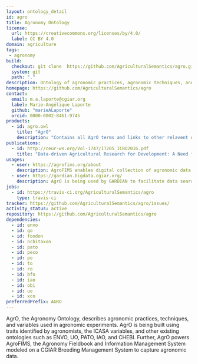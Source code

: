 ```yaml
---
layout: ontology_detail
id: agro
title: Agronomy Ontology
license:
  url: https://creativecommons.org/licenses/by/4.0/
  label: CC BY 4.0
domain: agriculture
tags:
 - agronomy
build:
  checkout: git clone  https://github.com/AgriculturalSemantics/agro.git
  system: git
  path: "."
description: Ontology of agronomic practices, agronomic techniques, and agronomic variables used in agronomic experiments
homepage: https://github.com/AgriculturalSemantics/agro
contact:
  email: m.a.laporte@cgiar.org
  label: Marie-Angélique Laporte
  github: "marieALaporte"
  orcid: 0000-0002-8461-9745
products:
  - id: agro.owl
    title: "AgrO"
    description: "Contains all AgrO terms and links to other relavent ontologies."
publications:
  - id: http://ceur-ws.org/Vol-1747/IT205_ICBO2016.pdf
    title: "Data-driven Agricultural Research for Development: A Need for Data Harmonization Via Semantics."
usages:
  - user: https://agrofims.org/about
    description: AgroFIMS enables digital collection of agronomic data that is semantically described a priori with agronomic terms from AgrO.
  - user: https://gardian.bigdata.cgiar.org/
    description: AgrO is being used by GARDIAN to facilitate data search within publications and datasets for use in quantitative analyses.
jobs:
  - id: https://travis-ci.org/AgriculturalSemantics/agro
    type: travis-ci
tracker: https://github.com/AgriculturalSemantics/agro/issues/
activity_status: active
repository: https://github.com/AgriculturalSemantics/agro
dependencies:
  - id: envo
  - id: go
  - id: foodon
  - id: ncbitaxon
  - id: pato
  - id: peco
  - id: po
  - id: to
  - id: ro
  - id: bfo
  - id: iao
  - id: obi
  - id: uo
  - id: xco
preferredPrefix: AGRO
---
```


AgrO, the Agronomy Ontology, describes agronomic practices, techniques, and variables used in agronomic experiments. AgrO is being built using traits identified by agronomists, the ICASA variables, and other existing ontologies such as ENVO, UO, PATO, IAO, and CHEBI. Further, AgrO powers AgroFIMS, the Agronomy Fieldbook and Information Management System modeled on a CGIAR Breeding Management System to capture agronomic data.
